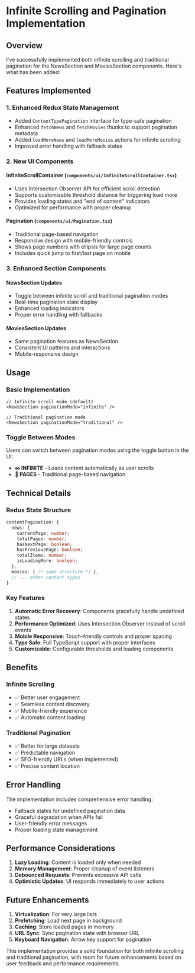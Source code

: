 # Infinite Scrolling and Pagination Implementation

## Overview

I've successfully implemented both infinite scrolling and traditional pagination for the NewsSection and MoviesSection components. Here's what has been added:

## Features Implemented

### 1. **Enhanced Redux State Management**
- Added `ContentTypePagination` interface for type-safe pagination
- Enhanced `fetchNews` and `fetchMovies` thunks to support pagination metadata
- Added `loadMoreNews` and `loadMoreMovies` actions for infinite scrolling
- Improved error handling with fallback states

### 2. **New UI Components**

#### **InfiniteScrollContainer** (`components/ui/InfiniteScrollContainer.tsx`)
- Uses Intersection Observer API for efficient scroll detection
- Supports customizable threshold distance for triggering load more
- Provides loading states and "end of content" indicators
- Optimized for performance with proper cleanup

#### **Pagination** (`components/ui/Pagination.tsx`)
- Traditional page-based navigation
- Responsive design with mobile-friendly controls
- Shows page numbers with ellipsis for large page counts
- Includes quick jump to first/last page on mobile

### 3. **Enhanced Section Components**

#### **NewsSection Updates**
- Toggle between infinite scroll and traditional pagination modes
- Real-time pagination state display
- Enhanced loading indicators
- Proper error handling with fallbacks

#### **MoviesSection Updates**
- Same pagination features as NewsSection
- Consistent UI patterns and interactions
- Mobile-responsive design

## Usage

### Basic Implementation
```tsx
// Infinite scroll mode (default)
<NewsSection paginationMode="infinite" />

// Traditional pagination mode
<NewsSection paginationMode="traditional" />
```

### Toggle Between Modes
Users can switch between pagination modes using the toggle button in the UI:
- **∞ INFINITE** - Loads content automatically as user scrolls
- **📄 PAGES** - Traditional page-based navigation

## Technical Details

### Redux State Structure
```typescript
contentPagination: {
  news: {
    currentPage: number;
    totalPages: number;
    hasNextPage: boolean;
    hasPreviousPage: boolean;
    totalItems: number;
    isLoadingMore: boolean;
  },
  movies: { /* same structure */ },
  // ... other content types
}
```

### Key Features
1. **Automatic Error Recovery**: Components gracefully handle undefined states
2. **Performance Optimized**: Uses Intersection Observer instead of scroll events
3. **Mobile Responsive**: Touch-friendly controls and proper spacing
4. **Type Safe**: Full TypeScript support with proper interfaces
5. **Customizable**: Configurable thresholds and loading components

## Benefits

### Infinite Scrolling
- ✅ Better user engagement
- ✅ Seamless content discovery
- ✅ Mobile-friendly experience
- ✅ Automatic content loading

### Traditional Pagination
- ✅ Better for large datasets
- ✅ Predictable navigation
- ✅ SEO-friendly URLs (when implemented)
- ✅ Precise content location

## Error Handling

The implementation includes comprehensive error handling:
- Fallback states for undefined pagination data
- Graceful degradation when APIs fail
- User-friendly error messages
- Proper loading state management

## Performance Considerations

1. **Lazy Loading**: Content is loaded only when needed
2. **Memory Management**: Proper cleanup of event listeners
3. **Debounced Requests**: Prevents excessive API calls
4. **Optimistic Updates**: UI responds immediately to user actions

## Future Enhancements

1. **Virtualization**: For very large lists
2. **Prefetching**: Load next page in background
3. **Caching**: Store loaded pages in memory
4. **URL Sync**: Sync pagination state with browser URL
5. **Keyboard Navigation**: Arrow key support for pagination

This implementation provides a solid foundation for both infinite scrolling and traditional pagination, with room for future enhancements based on user feedback and performance requirements.
